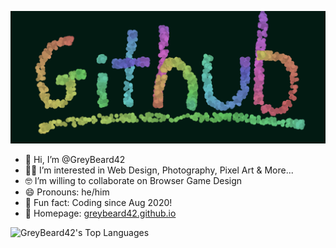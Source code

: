 ![Header Image](profileImage.png?raw=true)

- 👋 Hi, I’m @GreyBeard42
- 👨‍💻 I’m interested in Web Design, Photography, Pixel Art & More...
- 🤓 I’m willing to collaborate on Browser Game Design
- 😄 Pronouns: he/him
- 🤠 Fun fact: Coding since Aug 2020!
- 👾 Homepage: [greybeard42.github.io](https://greybeard42.github.io)

![GreyBeard42's Top Languages](https://github-readme-stats.vercel.app/api/top-langs/?username=GreyBeard42&theme=vue-dark&show_icons=true&hide_border=true&layout=compact)
